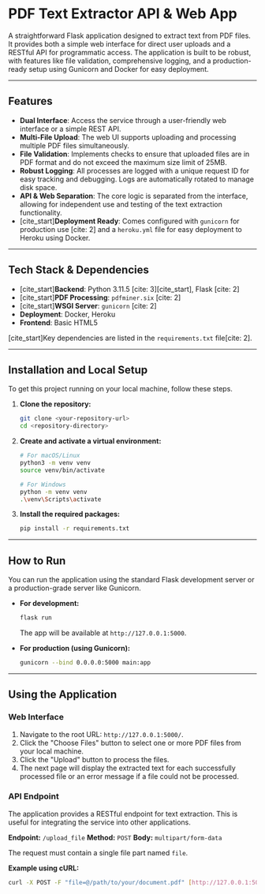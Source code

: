 # PDF Text Extractor API & Web App

A straightforward Flask application designed to extract text from PDF files. It provides both a simple web interface for direct user uploads and a RESTful API for programmatic access. The application is built to be robust, with features like file validation, comprehensive logging, and a production-ready setup using Gunicorn and Docker for easy deployment.



---

## Features

-   **Dual Interface**: Access the service through a user-friendly web interface or a simple REST API.
-   **Multi-File Upload**: The web UI supports uploading and processing multiple PDF files simultaneously.
-   **File Validation**: Implements checks to ensure that uploaded files are in PDF format and do not exceed the maximum size limit of 25MB.
-   **Robust Logging**: All processes are logged with a unique request ID for easy tracking and debugging. Logs are automatically rotated to manage disk space.
-   **API & Web Separation**: The core logic is separated from the interface, allowing for independent use and testing of the text extraction functionality.
-   [cite_start]**Deployment Ready**: Comes configured with `gunicorn` for production use [cite: 2] and a `heroku.yml` file for easy deployment to Heroku using Docker.

---

## Tech Stack & Dependencies

-   [cite_start]**Backend**: Python 3.11.5 [cite: 3][cite_start], Flask [cite: 2]
-   [cite_start]**PDF Processing**: `pdfminer.six` [cite: 2]
-   [cite_start]**WSGI Server**: `gunicorn` [cite: 2]
-   **Deployment**: Docker, Heroku
-   **Frontend**: Basic HTML5

[cite_start]Key dependencies are listed in the `requirements.txt` file[cite: 2].

---

## Installation and Local Setup

To get this project running on your local machine, follow these steps.

1.  **Clone the repository:**
    ```bash
    git clone <your-repository-url>
    cd <repository-directory>
    ```

2.  **Create and activate a virtual environment:**
    ```bash
    # For macOS/Linux
    python3 -m venv venv
    source venv/bin/activate

    # For Windows
    python -m venv venv
    .\venv\Scripts\activate
    ```

3.  **Install the required packages:**
    ```bash
    pip install -r requirements.txt
    ```

---

## How to Run

You can run the application using the standard Flask development server or a production-grade server like Gunicorn.

-   **For development:**
    ```bash
    flask run
    ```
    The app will be available at `http://127.0.0.1:5000`.

-   **For production (using Gunicorn):**
    ```bash
    gunicorn --bind 0.0.0.0:5000 main:app
    ```

---

## Using the Application

### Web Interface

1.  Navigate to the root URL: `http://127.0.0.1:5000/`.
2.  Click the "Choose Files" button to select one or more PDF files from your local machine.
3.  Click the "Upload" button to process the files.
4.  The next page will display the extracted text for each successfully processed file or an error message if a file could not be processed.

### API Endpoint

The application provides a RESTful endpoint for text extraction. This is useful for integrating the service into other applications.

**Endpoint:** `/upload_file`
**Method:** `POST`
**Body:** `multipart/form-data`

The request must contain a single file part named `file`.

**Example using cURL:**

```bash
curl -X POST -F "file=@/path/to/your/document.pdf" [http://127.0.0.1:5000/upload_file](http://127.0.0.1:5000/upload_file)
